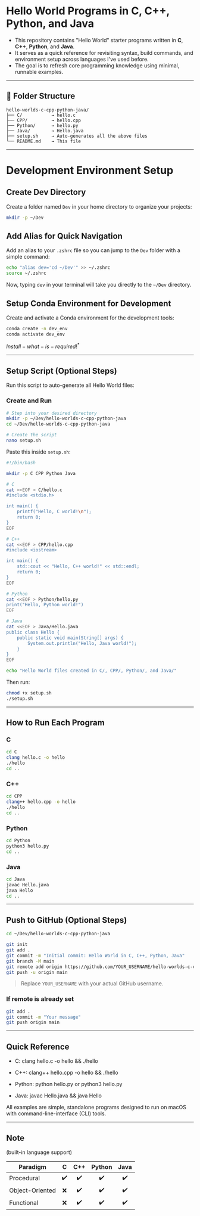 
# Hello World Programs in C, C++, Python, and Java

- This repository contains "Hello World" starter programs written in **C**, **C++**, **Python**, and **Java**.  
- It serves as a quick reference for revisiting syntax, build commands, and environment setup across languages I've used before.  
- The goal is to refresh core programming knowledge using minimal, runnable examples.

---

## 📁 Folder Structure

```
hello-worlds-c-cpp-python-java/
├── C/           → hello.c
├── CPP/         → hello.cpp
├── Python/      → hello.py
├── Java/        → Hello.java
├── setup.sh     → Auto-generates all the above files
└── README.md    → This file
```

---

# Development Environment Setup

## Create Dev Directory

Create a folder named `Dev` in your home directory to organize your projects:

```bash
mkdir -p ~/Dev
```

## Add Alias for Quick Navigation

Add an alias to your `.zshrc` file so you can jump to the `Dev` folder with a simple command:

```bash
echo "alias dev='cd ~/Dev'" >> ~/.zshrc
source ~/.zshrc
```

Now, typing `dev` in your terminal will take you directly to the `~/Dev` directory.

## Setup Conda Environment for Development

Create and activate a Conda environment for the development tools:

```bash
conda create -n dev_env
conda activate dev_env
```

$Install-what-is-required!^*$

---

## Setup Script (Optional Steps)

Run this script to auto-generate all Hello World files:

### Create and Run

```bash
# Step into your desired directory
mkdir -p ~/Dev/hello-worlds-c-cpp-python-java
cd ~/Dev/hello-worlds-c-cpp-python-java

# Create the script
nano setup.sh
```

Paste this inside `setup.sh`:

```bash
#!/bin/bash

mkdir -p C CPP Python Java

# C
cat <<EOF > C/hello.c
#include <stdio.h>

int main() {
    printf("Hello, C world!\n");
    return 0;
}
EOF

# C++
cat <<EOF > CPP/hello.cpp
#include <iostream>

int main() {
    std::cout << "Hello, C++ world!" << std::endl;
    return 0;
}
EOF

# Python
cat <<EOF > Python/hello.py
print("Hello, Python world!")
EOF

# Java
cat <<EOF > Java/Hello.java
public class Hello {
    public static void main(String[] args) {
        System.out.println("Hello, Java world!");
    }
}
EOF

echo "Hello World files created in C/, CPP/, Python/, and Java/"
```

Then run:

```bash
chmod +x setup.sh
./setup.sh
```

---

## How to Run Each Program

### C

```bash
cd C
clang hello.c -o hello
./hello
cd ..
```

### C++

```bash
cd CPP
clang++ hello.cpp -o hello
./hello
cd ..
```

### Python

```bash
cd Python
python3 hello.py
cd ..
```

### Java

```bash
cd Java
javac Hello.java
java Hello
cd ..
```

---

## Push to GitHub (Optional Steps)

```bash
cd ~/Dev/hello-worlds-c-cpp-python-java

git init
git add .
git commit -m "Initial commit: Hello World in C, C++, Python, Java"
git branch -M main
git remote add origin https://github.com/YOUR_USERNAME/hello-worlds-c-cpp-python-java.git
git push -u origin main
```

> Replace `YOUR_USERNAME` with your actual GitHub username.

### If remote is already set

```bash
git add .
git commit -m "Your message"
git push origin main
```
---

## Quick Reference

- C: clang hello.c -o hello && ./hello

- C++: clang++ hello.cpp -o hello && ./hello

- Python: python hello.py or python3 hello.py

- Java: javac Hello.java && java Hello

All examples are simple, standalone programs designed to run on macOS with command-line-interface (CLI) tools.

---

## Note
(built-in language support)

| Paradigm        |   C  | C++ | Python | Java |
| --------------- | :--: | :-: | :----: | :--: |
| Procedural      |  ✔️  |  ✔️ |   ✔️   |  ✔️  |
| Object-Oriented |   ❌  |  ✔️ |   ✔️   |  ✔️  |
| Functional |   ❌  |  ✔️ |   ✔️   |  ✔️  |




